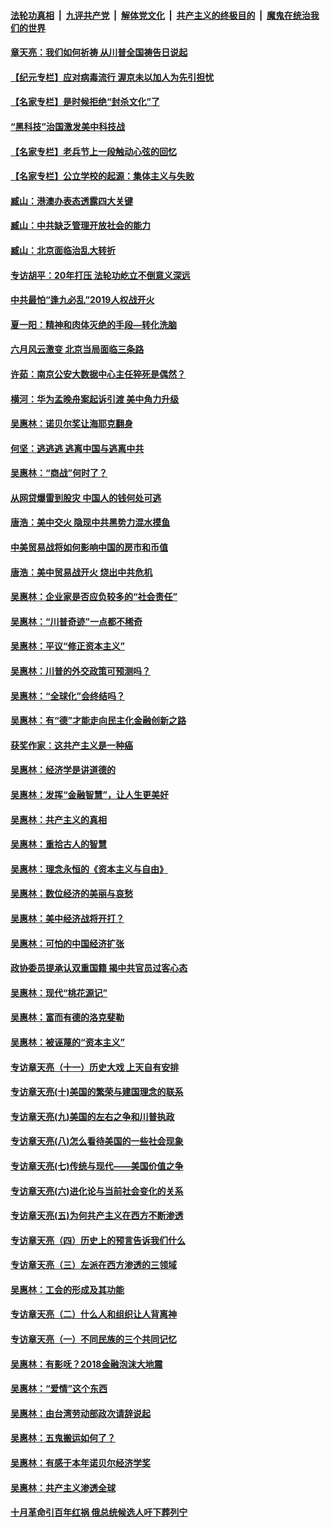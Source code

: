 ####  [法轮功真相](../../../../basic/blob/master/README.md?t=07070931) &nbsp;|&nbsp; [九评共产党](../../../../9ping.md/blob/master/README.md?t=07070931) &nbsp;|&nbsp; [解体党文化](../../../../jtdwh.md/blob/master/README.md?t=07070931)  &nbsp;|&nbsp; [共产主义的终极目的](../../../../gczydzjmd.md/blob/master/README.md?t=07070931) &nbsp;|&nbsp; [魔鬼在统治我们的世界](../../../../mgztzwmdsj.md/blob/master/README.md?t=07070931) 

#### [章天亮：我们如何祈祷 从川普全国祷告日说起](../pages/nsc423/n11944627.md?t=07070931) 

#### [【纪元专栏】应对病毒流行 渥京未以加人为先引担忧](../pages/nsc423/n11875714.md?t=07070931) 

#### [【名家专栏】是时候拒绝“封杀文化”了](../pages/nsc423/n11814093.md?t=07070931) 

#### [“黑科技”治国激发美中科技战](../pages/nsc423/n11638056.md?t=07070931) 

#### [【名家专栏】老兵节上一段触动心弦的回忆](../pages/nsc423/n11646016.md?t=07070931) 

#### [【名家专栏】公立学校的起源：集体主义与失败](../pages/nsc423/n11601833.md?t=07070931) 

#### [臧山：港澳办表态透露四大关键](../pages/nsc423/n11421628.md?t=07070931) 

#### [臧山：中共缺乏管理开放社会的能力](../pages/nsc423/n11407457.md?t=07070931) 

#### [臧山：北京面临治乱大转折](../pages/nsc423/n11406895.md?t=07070931) 

#### [专访胡平：20年打压 法轮功屹立不倒意义深远](../pages/nsc423/n11398800.md?t=07070931) 

#### [中共最怕“逢九必乱”2019人权战开火](../pages/nsc423/n11385248.md?t=07070931) 

#### [夏一阳：精神和肉体灭绝的手段—转化洗脑](../pages/nsc423/n11368250.md?t=07070931) 

#### [六月风云激变 北京当局面临三条路](../pages/nsc423/n11313668.md?t=07070931) 

#### [许茹：南京公安大数据中心主任猝死是偶然？](../pages/nsc423/n11064744.md?t=07070931) 

#### [横河：华为孟晚舟案起诉引渡 美中角力升级](../pages/nsc423/n11027230.md?t=07070931) 

#### [吴惠林：诺贝尔奖让海耶克翻身](../pages/nsc423/n10890049.md?t=07070931) 

#### [何坚：逃逃逃 逃离中国与逃离中共](../pages/nsc423/n10592891.md?t=07070931) 

#### [吴惠林：“商战”何时了？](../pages/nsc423/n10573558.md?t=07070931) 

#### [从网贷爆雷到股灾 中国人的钱何处可逃](../pages/nsc423/n10572800.md?t=07070931) 

#### [唐浩：美中交火 隐现中共黑势力混水摸鱼](../pages/nsc423/n10544040.md?t=07070931) 

#### [中美贸易战将如何影响中国的房市和币值](../pages/nsc423/n10543697.md?t=07070931) 

#### [唐浩：美中贸易战开火 烧出中共危机](../pages/nsc423/n10540126.md?t=07070931) 

#### [吴惠林：企业家是否应负较多的“社会责任”](../pages/nsc423/n10535022.md?t=07070931) 

#### [吴惠林：“川普奇迹”一点都不稀奇](../pages/nsc423/n10512808.md?t=07070931) 

#### [吴惠林：平议“修正资本主义”](../pages/nsc423/n10495724.md?t=07070931) 

#### [吴惠林：川普的外交政策可预测吗？](../pages/nsc423/n10462387.md?t=07070931) 

#### [吴惠林：“全球化”会终结吗？](../pages/nsc423/n10452838.md?t=07070931) 

#### [吴惠林：有“德”才能走向民主化金融创新之路](../pages/nsc423/n10432292.md?t=07070931) 

#### [获奖作家：这共产主义是一种癌](../pages/nsc423/n10431541.md?t=07070931) 

#### [吴惠林：经济学是讲道德的](../pages/nsc423/n10398014.md?t=07070931) 

#### [吴惠林：发挥“金融智慧”，让人生更美好](../pages/nsc423/n10375019.md?t=07070931) 

#### [吴惠林：共产主义的真相](../pages/nsc423/n10351394.md?t=07070931) 

#### [吴惠林：重拾古人的智慧](../pages/nsc423/n10337691.md?t=07070931) 

#### [吴惠林：理念永恒的《资本主义与自由》](../pages/nsc423/n10316274.md?t=07070931) 

#### [吴惠林：数位经济的美丽与哀愁](../pages/nsc423/n10292946.md?t=07070931) 

#### [吴惠林：美中经济战将开打？](../pages/nsc423/n10258825.md?t=07070931) 

#### [吴惠林：可怕的中国经济扩张](../pages/nsc423/n10219147.md?t=07070931) 

#### [政协委员提承认双重国籍 揭中共官员过客心态](../pages/nsc423/n10208809.md?t=07070931) 

#### [吴惠林：现代“桃花源记”](../pages/nsc423/n10185234.md?t=07070931) 

#### [吴惠林：富而有德的洛克斐勒](../pages/nsc423/n10142264.md?t=07070931) 

#### [吴惠林：被诬蔑的“资本主义”](../pages/nsc423/n10124816.md?t=07070931) 

#### [专访章天亮（十一）历史大戏 上天自有安排](../pages/nsc423/n10094905.md?t=07070931) 

#### [专访章天亮(十)美国的繁荣与建国理念的联系](../pages/nsc423/n10094899.md?t=07070931) 

#### [专访章天亮(九)美国的左右之争和川普执政](../pages/nsc423/n10094889.md?t=07070931) 

#### [专访章天亮(八)怎么看待美国的一些社会现象](../pages/nsc423/n10094857.md?t=07070931) 

#### [专访章天亮(七)传统与现代——美国价值之争](../pages/nsc423/n10093140.md?t=07070931) 

#### [专访章天亮(六)进化论与当前社会变化的关系](../pages/nsc423/n10092036.md?t=07070931) 

#### [专访章天亮(五)为何共产主义在西方不断渗透](../pages/nsc423/n10083620.md?t=07070931) 

#### [专访章天亮（四）历史上的预言告诉我们什么](../pages/nsc423/n10083606.md?t=07070931) 

#### [专访章天亮（三）左派在西方渗透的三领域](../pages/nsc423/n10081115.md?t=07070931) 

#### [吴惠林：工会的形成及其功能](../pages/nsc423/n10080633.md?t=07070931) 

#### [专访章天亮（二）什么人和组织让人背离神](../pages/nsc423/n10076637.md?t=07070931) 

#### [专访章天亮（一）不同民族的三个共同记忆](../pages/nsc423/n10074188.md?t=07070931) 

#### [吴惠林：有影呒？2018金融泡沫大地震](../pages/nsc423/n10040534.md?t=07070931) 

#### [吴惠林：“爱情”这个东西](../pages/nsc423/n10019423.md?t=07070931) 

#### [吴惠林：由台湾劳动部政次请辞说起](../pages/nsc423/n9979679.md?t=07070931) 

#### [吴惠林：五鬼搬运如何了？](../pages/nsc423/n9925338.md?t=07070931) 

#### [吴惠林：有感于本年诺贝尔经济学奖](../pages/nsc423/n9871883.md?t=07070931) 

#### [吴惠林：共产主义渗透全球](../pages/nsc423/n9812748.md?t=07070931) 

#### [十月革命引百年红祸 俄总统候选人吁下葬列宁](../pages/nsc423/n9810182.md?t=07070931) 

